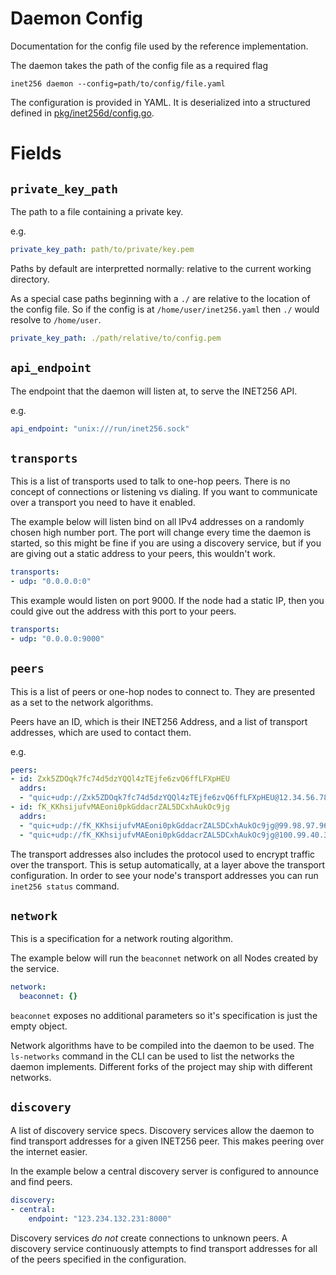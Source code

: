 # Daemon Config
Documentation for the config file used by the reference implementation.

The daemon takes the path of the config file as a required flag
```
inet256 daemon --config=path/to/config/file.yaml
```

The configuration is provided in YAML.  It is deserialized into a structured defined in [pkg/inet256d/config.go](../pkg/inet256d/config.go).

# Fields

## `private_key_path`
The path to a file containing a private key.

e.g.
```yaml
private_key_path: path/to/private/key.pem
```

Paths by default are interpretted normally: relative to the current working directory.

As a special case paths beginning with a `./` are relative to the location of the config file.
So if the config is at `/home/user/inet256.yaml` then `./` would resolve to `/home/user`.

```yaml
private_key_path: ./path/relative/to/config.pem
```

## `api_endpoint`
The endpoint that the daemon will listen at, to serve the INET256 API.

e.g.
```yaml
api_endpoint: "unix:///run/inet256.sock"
```

## `transports`
This is a list of transports used to talk to one-hop peers.
There is no concept of connections or listening vs dialing.
If you want to communicate over a transport you need to have it enabled.

The example below will listen bind on all IPv4 addresses on a randomly chosen high number port.
The port will change every time the daemon is started, so this might be fine if you are using a discovery service, but if you are giving out a static address to your peers, this wouldn't work.
```yaml
transports:
- udp: "0.0.0.0:0"
```

This example would listen on port 9000.
If the node had a static IP, then you could give out the address with this port to your peers.
```yaml
transports:
- udp: "0.0.0.0:9000"
```

## `peers`
This is a list of peers or one-hop nodes to connect to.
They are presented as a set to the network algorithms.

Peers have an ID, which is their INET256 Address, and a list of transport addresses, which are used to contact them.

e.g.
```yaml
peers:
- id: Zxk5ZDOqk7fc74d5dzYQQl4zTEjfe6zvQ6ffLFXpHEU 
  addrs:
  - "quic+udp://Zxk5ZDOqk7fc74d5dzYQQl4zTEjfe6zvQ6ffLFXpHEU@12.34.56.78:9000"
- id: fK_KKhsijufvMAEoni0pkGddacrZAL5DCxhAukOc9jg 
  addrs:
  - "quic+udp://fK_KKhsijufvMAEoni0pkGddacrZAL5DCxhAukOc9jg@99.98.97.96:4500"
  - "quic+udp://fK_KKhsijufvMAEoni0pkGddacrZAL5DCxhAukOc9jg@100.99.40.30:4050"
```

The transport addresses also includes the protocol used to encrypt traffic over the transport.
This is setup automatically, at a layer above the transport configuration.
In order to see your node's transport addresses you can run `inet256 status` command.

## `network`
This is a specification for a network routing algorithm.

The example below will run the `beaconnet` network on all Nodes created by the service.
```yaml
network:
  beaconnet: {}
```
`beaconnet` exposes no additional parameters so it's specification is just the empty object.

Network algorithms have to be compiled into the daemon to be used.
The `ls-networks` command in the CLI can be used to list the networks the daemon implements.
Different forks of the project may ship with different networks.

## `discovery`
A list of discovery service specs.
Discovery services allow the daemon to find transport addresses for a given INET256 peer.  This makes peering over the internet easier.

In the example below a central discovery server is configured to announce and find peers.
```yaml
discovery:
- central:
    endpoint: "123.234.132.231:8000"
```

Discovery services *do not* create connections to unknown peers.
A discovery service continuously attempts to find transport addresses for all of the peers specified in the configuration.

